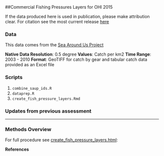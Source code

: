 ##Commercial Fishing Pressures Layers for OHI 2015

If the data produced here is used in publication, please make attribution clear. For citation see the most current release [here](https://github.com/OHI-Science/ohiprep/releases)

### Data

This data comes from the [Sea Around Us Project]()

**Native Data Resolution**: 0.5 degree
**Values**: Catch per km2
**Time Range**: 2003 - 2010
**Format**: GeoTIFF for catch by gear and tabular catch data provided as an Excel file  

### Scripts

1. `combine_saup_ids.R`
2. `dataprep.R`
3. `create_fish_pressure_layers.Rmd`

### Updates from previous assessment

***

### Methods Overview

For full procedure see [create_fish_pressure_layers.html]():

**References**